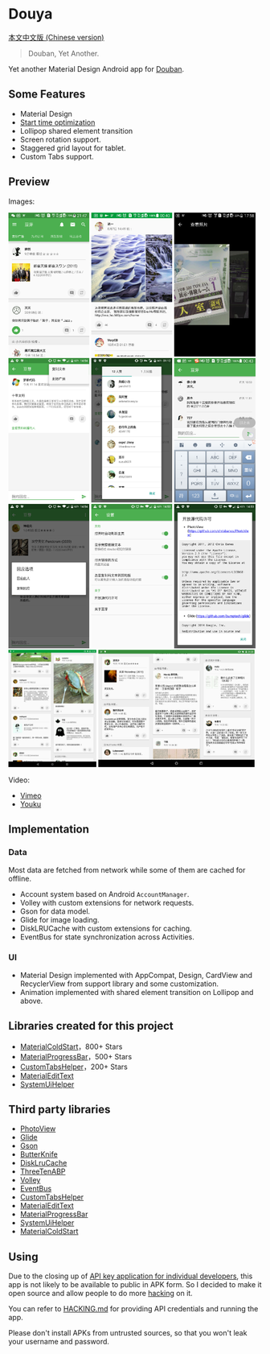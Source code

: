 # Douya

[本文中文版 (Chinese version)](README.md)

> Douban, Yet Another.

Yet another Material Design Android app for [Douban](https://www.douban.com).

## Some Features

- Material Design
- [Start time optimization](https://github.com/DreaminginCodeZH/MaterialColdStart)
- Lollipop shared element transition
- Screen rotation support.
- Staggered grid layout for tablet.
- Custom Tabs support.

## Preview

Images:

<p><img src="screenshot/00-main.png" width="32%" />
<img src="screenshot/01-immersive.jpg" width="32%" />
<img src="screenshot/02-gallery.jpg" width="32%" />
<img src="screenshot/03-broadcast-menu.png" width="32%" />
<img src="screenshot/04-broadcast-activity.png" width="32%" />
<img src="screenshot/05-send-comment.png" width="32%" />
<img src="screenshot/06-comment-action.png" width="32%" />
<img src="screenshot/07-settings.png" width="32%" />
<img src="screenshot/08-licenses.png" width="32%" />
<img src="screenshot/09-tablet-portrait.jpg" width="34.7%" />
<img src="screenshot/10-tablet-landscape.png" width="61.7%" /></p>

Video:

- [Vimeo](https://vimeo.com/156952508)
- [Youku](http://v.youku.com/v_show/id_XMTQyMDE5ODk0MA==.html)

## Implementation

### Data

Most data are fetched from network while some of them are cached for offline.

- Account system based on  Android `AccountManager`.
- Volley with custom extensions for network requests.
- Gson for data model.
- Glide for image loading.
- DiskLRUCache with custom extensions for caching.
- EventBus for state synchronization across Activities.

### UI

- Material Design implemented with AppCompat, Design, CardView and RecyclerView from support library and some customization.
- Animation implemented with shared element transition on Lollipop and above.

## Libraries created for this project

- [MaterialColdStart](https://github.com/DreaminginCodeZH/MaterialColdStart)，800+ Stars
- [MaterialProgressBar](https://github.com/DreaminginCodeZH/MaterialProgressBar)，500+ Stars
- [CustomTabsHelper](https://github.com/DreaminginCodeZH/CustomTabsHelper)，200+ Stars
- [MaterialEditText](https://github.com/DreaminginCodeZH/MaterialEditText)
- [SystemUiHelper](https://github.com/DreaminginCodeZH/SystemUiHelper)

## Third party libraries

- [PhotoView](https://github.com/chrisbanes/PhotoView)
- [Glide](https://github.com/bumptech/glide)
- [Gson](https://github.com/google/gson)
- [ButterKnife](https://github.com/JakeWharton/butterknife)
- [DiskLruCache](https://github.com/JakeWharton/DiskLruCache/)
- [ThreeTenABP](https://github.com/JakeWharton/ThreeTenABP/)
- [Volley](https://github.com/mcxiaoke/android-volley)
- [EventBus](https://github.com/greenrobot/EventBus)
- [CustomTabsHelper](https://github.com/DreaminginCodeZH/CustomTabsHelper)
- [MaterialEditText](https://github.com/DreaminginCodeZH/MaterialEditText)
- [MaterialProgressBar](https://github.com/DreaminginCodeZH/MaterialProgressBar)
- [SystemUiHelper](https://github.com/DreaminginCodeZH/SystemUiHelper)
- [MaterialColdStart](https://github.com/DreaminginCodeZH/MaterialColdStart)

## Using

Due to the closing up of [API key application for individual developers](http://developers.douban.com/apikey/), this app is not likely to be available to public in APK form. So I decided to make it open source and allow people to do more [hacking](http://www.catb.org/jargon/html/H/hacker.html) on it.

You can refer to [HACKING.md](HACKING.md) for providing API credentials and running the app.

Please don't install APKs from untrusted sources, so that you won't leak your username and password.
